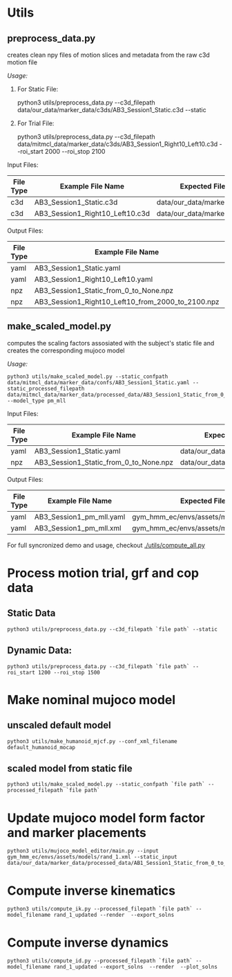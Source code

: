     

# Utils



## preprocess_data.py

creates clean npy files of motion slices and metadata from the raw c3d motion file


*Usage:*

1. For Static File:

    python3 utils/preprocess_data.py --c3d_filepath data/our_data/marker_data/c3ds/AB3_Session1_Static.c3d --static

2. For Trial File:

    python3 utils/preprocess_data.py --c3d_filepath data/mitmcl_data/marker_data/c3ds/AB3_Session1_Right10_Left10.c3d --roi_start 2000 --roi_stop 2100


Input Files:

File Type| Example File Name               | Expected File Path
-------- | ------------                    | -------------
c3d      | AB3_Session1_Static.c3d         | data/our_data/marker_data/c3ds/
c3d      | AB3_Session1_Right10_Left10.c3d | data/our_data/marker_data/c3ds/

Output Files:

File Type | Example File Name                                 | Expected File Path
--------  | ------------                                      | -------------
yaml      | AB3_Session1_Static.yaml                          | data/our_data/marker_data/confs/
yaml      | AB3_Session1_Right10_Left10.yaml                  | data/our_data/marker_data/confs/
npz       | AB3_Session1_Static_from_0_to_None.npz            | data/our_data/marker_data/processed_data/
npz       | AB3_Session1_Right10_Left10_from_2000_to_2100.npz | data/our_data/marker_data/processed_data/

## make_scaled_model.py

computes the scaling factors assosiated with the subject's static file and creates the corresponding mujoco model


*Usage:*

    python3 utils/make_scaled_model.py --static_confpath data/mitmcl_data/marker_data/confs/AB3_Session1_Static.yaml --static_processed_filepath data/mitmcl_data/marker_data/processed_data/AB3_Session1_Static_from_0_to_None.npz --model_type pm_mll



Input Files:

File Type | Example File Name                                 | Expected File Path
--------  | ------------                                      | -------------
yaml      | AB3_Session1_Static.yaml                          | data/our_data/marker_data/confs/
npz       | AB3_Session1_Static_from_0_to_None.npz            | data/our_data/marker_data/


Output Files:

File Type | Example File Name                                 | Expected File Path
--------  | ------------                                      | -------------
yaml      | AB3_Session1_pm_mll.yaml                          | gym_hmm_ec/envs/assets/models/model_confs/
yaml      | AB3_Session1_pm_mll.xml                           | gym_hmm_ec/envs/assets/models/








For full syncronized demo and usage, checkout [./utils/compute_all.py](./compute_all.py)

# Process motion trial, grf and cop data    

## Static Data

    python3 utils/preprocess_data.py --c3d_filepath `file path` --static

## Dynamic Data: 
    python3 utils/preprocess_data.py --c3d_filepath `file path` --roi_start 1200 --roi_stop 1500    

# Make nominal mujoco model

## unscaled default model
    python3 utils/make_humanoid_mjcf.py --conf_xml_filename default_humanoid_mocap

## scaled model from static file
    python3 utils/make_scaled_model.py --static_confpath `file path` --processed_filepath `file path`

# Update mujoco model form factor and marker placements

    python3 utils/mujoco_model_editor/main.py --input gym_hmm_ec/envs/assets/models/rand_1.xml --static_input data/our_data/marker_data/processed_data/AB1_Session1_Static_from_0_to_None.npz

# Compute inverse kinematics

    python3 utils/compute_ik.py --processed_filepath `file path` --model_filename rand_1_updated --render  --export_solns

# Compute inverse dynamics

    python3 utils/compute_id.py --processed_filepath `file path` --model_filename rand_1_updated --export_solns  --render  --plot_solns 